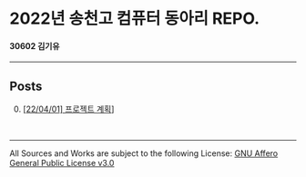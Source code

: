 # 2022년 송천고 컴퓨터 동아리 REPO.
#### 30602 김기유
---

## Posts
  0. [[22/04/01] 프로젝트 계획][post00]]

<br>

---
All Sources and Works are subject to the following License: [GNU Affero General Public License v3.0][gnuagplv3]

[gnuagplv3]: https://www.gnu.org/licenses/agpl-3.0.html "License Docs"
[post00]: posts/post00.md